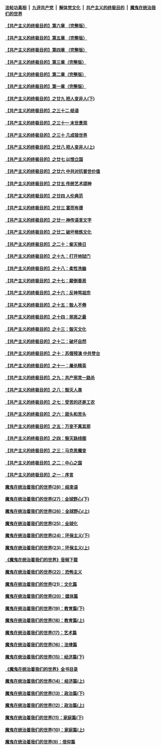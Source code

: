 ####  [法轮功真相](../../../../basic/blob/master/README.md?t=08180252) &nbsp;|&nbsp; [九评共产党](../../../../9ping.md/blob/master/README.md?t=08180252) &nbsp;|&nbsp; [解体党文化](../../../../jtdwh.md/blob/master/README.md?t=08180252)  &nbsp;|&nbsp; [共产主义的终极目的](../../../../gczydzjmd.md/blob/master/README.md?t=08180252) &nbsp;|&nbsp; [魔鬼在统治我们的世界](../../../../mgztzwmdsj.md/blob/master/README.md?t=08180252) 

#### [【共产主义的终极目的】第六章 （完整版）](../pages/nsc422/n11428913.md?t=08180252) 

#### [【共产主义的终极目的】第五章 （完整版）](../pages/nsc422/n11428912.md?t=08180252) 

#### [【共产主义的终极目的】第四章 （完整版）](../pages/nsc422/n11428907.md?t=08180252) 

#### [【共产主义的终极目的】第三章（完整版）](../pages/nsc422/n11428848.md?t=08180252) 

#### [【共产主义的终极目的】第二章（完整版）](../pages/nsc422/n11428831.md?t=08180252) 

#### [【共产主义的终极目的】第一章（完整版）](../pages/nsc422/n11417651.md?t=08180252) 

#### [【共产主义的终极目的】之廿九 把人变非人(下)](../pages/nsc422/n11344140.md?t=08180252) 

#### [【共产主义的终极目的】之三十二 结语](../pages/nsc422/n11360535.md?t=08180252) 

#### [【共产主义的终极目的】之三十一 末世景观](../pages/nsc422/n11351129.md?t=08180252) 

#### [【共产主义的终极目的】之三十 几成狼世界](../pages/nsc422/n11348280.md?t=08180252) 

#### [【共产主义的终极目的】之廿八 把人变非人(上)](../pages/nsc422/n11340492.md?t=08180252) 

#### [【共产主义的终极目的】之廿七 以恨立国](../pages/nsc422/n11336944.md?t=08180252) 

#### [【共产主义的终极目的】之廿六 中共对抗普世价值](../pages/nsc422/n11324785.md?t=08180252) 

#### [【共产主义的终极目的】之廿五 传统艺术颂神](../pages/nsc422/n11296396.md?t=08180252) 

#### [【共产主义的终极目的】之廿四 人伦典范](../pages/nsc422/n11296397.md?t=08180252) 

#### [【共产主义的终极目的】之廿三 富而有德](../pages/nsc422/n11283598.md?t=08180252) 

#### [【共产主义的终极目的】之廿一 神传语言文字](../pages/nsc422/n11263265.md?t=08180252) 

#### [【共产主义的终极目的】之廿二 破坏修炼文化](../pages/nsc422/n11245728.md?t=08180252) 

#### [【共产主义的终极目的】之二十：偷天换日](../pages/nsc422/n11238846.md?t=08180252) 

#### [【共产主义的终极目的】之十九：打开地狱门](../pages/nsc422/n11206376.md?t=08180252) 

#### [【共产主义的终极目的】之十八：柔性洗脑](../pages/nsc422/n11199994.md?t=08180252) 

#### [【共产主义的终极目的】之十七：颠倒善恶](../pages/nsc422/n11179782.md?t=08180252) 

#### [【共产主义的终极目的】之十六：反神骂祖宗](../pages/nsc422/n11166798.md?t=08180252) 

#### [【共产主义的终极目的】之十五：毁人不倦](../pages/nsc422/n11166792.md?t=08180252) 

#### [【共产主义的终极目的】之十四：邪恶之最](../pages/nsc422/n11150249.md?t=08180252) 

#### [【共产主义的终极目的】之十三：毁灭文化](../pages/nsc422/n11135227.md?t=08180252) 

#### [【共产主义的终极目的】之十二：破坏自然](../pages/nsc422/n11135214.md?t=08180252) 

#### [【共产主义的终极目的】之十：苏俄预演 中共登台](../pages/nsc422/n11118424.md?t=08180252) 

#### [【共产主义的终极目的】之十一：屠杀精英](../pages/nsc422/n11118442.md?t=08180252) 

#### [【共产主义的终极目的】之九：共产邪灵一路杀](../pages/nsc422/n11114139.md?t=08180252) 

#### [【共产主义的终极目的】之八：毁灭人类](../pages/nsc422/n11108503.md?t=08180252) 

#### [【共产主义的终极目的】之七：受苦的还是工农](../pages/nsc422/n11101809.md?t=08180252) 

#### [【共产主义的终极目的】之六：甜头和苦头](../pages/nsc422/n11096971.md?t=08180252) 

#### [【共产主义的终极目的】之五：万变不离其邪](../pages/nsc422/n11091285.md?t=08180252) 

#### [【共产主义的终极目的】之四：毁灭路线图](../pages/nsc422/n11086284.md?t=08180252) 

#### [【共产主义的终极目的】之三：马克思魔变](../pages/nsc422/n11061941.md?t=08180252) 

#### [【共产主义的终极目的】之二：中心之国](../pages/nsc422/n11047728.md?t=08180252) 

#### [【共产主义的终极目的】之一：序言](../pages/nsc422/n11086077.md?t=08180252) 

#### [魔鬼在统治着我们的世界(28)：结束语](../pages/nsc422/n10936246.md?t=08180252) 

#### [魔鬼在统治着我们的世界(27)：全球野心(下)](../pages/nsc422/n10928319.md?t=08180252) 

#### [魔鬼在统治着我们的世界(26)：全球野心(上)](../pages/nsc422/n10900318.md?t=08180252) 

#### [魔鬼在统治着我们的世界(25)：全球化](../pages/nsc422/n10788205.md?t=08180252) 

#### [魔鬼在统治着我们的世界(24)：环保主义(下)](../pages/nsc422/n10695307.md?t=08180252) 

#### [魔鬼在统治着我们的世界(23)：环保主义(上)](../pages/nsc422/n10688613.md?t=08180252) 

#### [《魔鬼在统治着我们的世界》音频下载](../pages/nsc422/n10635553.md?t=08180252) 

#### [魔鬼在统治着我们的世界(22)：恐怖主义](../pages/nsc422/n10614727.md?t=08180252) 

#### [魔鬼在统治着我们的世界(21)：文化篇](../pages/nsc422/n10597706.md?t=08180252) 

#### [魔鬼在统治着我们的世界(20)：媒体篇](../pages/nsc422/n10586579.md?t=08180252) 

#### [魔鬼在统治着我们的世界(19)：教育篇(下)](../pages/nsc422/n10564808.md?t=08180252) 

#### [魔鬼在统治着我们的世界(18)：教育篇(上)](../pages/nsc422/n10526970.md?t=08180252) 

#### [魔鬼在统治着我们的世界(17)：艺术篇](../pages/nsc422/n10499093.md?t=08180252) 

#### [魔鬼在统治着我们的世界(16)：法律篇](../pages/nsc422/n10485969.md?t=08180252) 

#### [魔鬼在统治着我们的世界(15)：经济篇(下)](../pages/nsc422/n10469975.md?t=08180252) 

#### [《魔鬼在统治着我们的世界》全书目录](../pages/nsc422/n10464261.md?t=08180252) 

#### [魔鬼在统治着我们的世界(14)：经济篇(上)](../pages/nsc422/n10457370.md?t=08180252) 

#### [魔鬼在统治着我们的世界(13)：政治篇(下)](../pages/nsc422/n10448270.md?t=08180252) 

#### [魔鬼在统治着我们的世界(12)：政治篇(上)](../pages/nsc422/n10444576.md?t=08180252) 

#### [魔鬼在统治着我们的世界(11)：家庭篇(下)](../pages/nsc422/n10440961.md?t=08180252) 

#### [魔鬼在统治着我们的世界(10)：家庭篇(上)](../pages/nsc422/n10435448.md?t=08180252) 

#### [魔鬼在统治着我们的世界(9)：信仰篇](../pages/nsc422/n10432159.md?t=08180252) 

